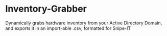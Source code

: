 # Inventory-Grabber
Dynamically grabs hardware inventory from your Active Directory Domain, and exports it in an import-able .csv, formatted for Snipe-IT
